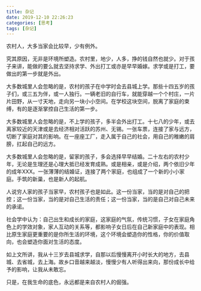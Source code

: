 ```yaml
---
title: 杂记
date: 2019-12-10 22:26:23
categories: [思考]
tags: [杂记]
---
```


农村人，大多当家会比较早，少有例外。

究其原因，无非是环境所塑造。农村里，地少，人多，挣的钱自然也就少。对于孩子来讲，能做的要么就去坚持求学、外出打工或亦是早早婚嫁。求学或是打工，要做出的第一步就是外出。

大多数城里人会忽略的是，农村的孩子在中学时会去县城上学。那些十四五岁的孩子们，或三五为伴，或一人独行。一辆老旧的自行车，就能穿越一个个村庄，一片片田野，从一寸天地，走向另一块小小空间。在学校这块空间，脱离了家庭的束缚，有的是逐渐掌控自己生活的第一步。

大多数城里人会忽略的是，不上学的孩子，多半会外出打工。十七八的少年，或去离家较近的天津或是去经济相对活跃的苏州、无锡。一张车票，连接了家与远方，切断了家庭对其的影响。在一座座工厂，走入属于自己的社会，用自己的稚嫩的肩膀，扛起自己的远方。

大多数城里人会忽略的是，留家的孩子，多会选择早早结婚。二十左右的农村少年，无论是生理还是心理大抵已经发育成熟。或是相亲，或是介绍，两个依旧少年的成年XXX。一张薄薄的结婚证，连接了两个家庭，也组成了一个新的小小家庭。手筑的新巢，也是新人的起航。

人说穷人家的孩子当家早，农村孩子也是如此。这一份当家，当的是对自己的把控；这一份当家，当的是对自己生活的责任；这一份当家，当的是自己对自己未来的承诺。

社会学中认为：自己出生和成长的家庭，这家庭的气氛，传统习惯，子女在家庭角色上的学效对象，家人互动的关系等，都影响子女日后在自己新家庭中的表现。相比原生家庭更重要的是你所生活的环境，这个环境会塑造你的性格，你的价值取向，也会塑造你面对生活的态度。

如上文所讲，我从十三岁去县城求学，自那以后慢慢离开小时长大的地方，去县城、去省城，去上海。故乡口音越来越淡，慢慢少有人听得出来向，那份成长中给予的影响，让我从未敢忘。

只是，在我生命的底色，永远都是来自农村人的倔强。
